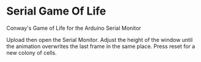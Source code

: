 # Serial Game Of Life

Conway's Game of Life for the Arduino Serial Monitor

Upload then open the Serial Monitor. 
Adjust the height of the window until the animation overwrites the last frame in the same place. 
Press reset for a new colony of cells. 
